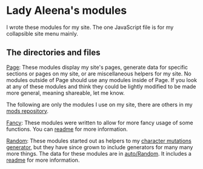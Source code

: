 # Lady Aleena's modules

I wrote these modules for my site. The one JavaScript file is for my collapsible site menu mainly.

## The directories and files

[Page](Page): These modules display my site's pages, generate data for specific sections or pages on my site, or are miscellaneous helpers for my site. No modules outside of Page should use any modules inside of Page. If you look at any of these modules and think they could be lightly modified to be made more general, meaning shareable, let me know.

The following are only the modules I use on my site, there are others in my [mods repository](https://github.com/LadyAleena/mods).

[Fancy](Fancy): These modules were written to allow for more fancy usage of some functions. You can [readme](https://github.com/LadyAleena/mods/lib/Fancy/readme.md) for more information.

[Random](Random): These modules started out as helpers to my [character mutations generator](Page/RolePlaying/Character/Mutation.pm), but they have since grown to include generators for many many more things. The data for these modules are in [auto/Random](auto/Random). It includes a [readme](https://github.com/LadyAleena/mods/lib/Random/readme.md) for more information.
